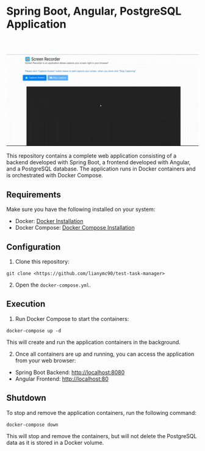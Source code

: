 # Spring Boot, Angular, PostgreSQL Application
<p align="center">
  <img src="task manager video.gif" width="683" />
</p>

This repository contains a complete web application consisting of a backend developed with Spring Boot, a frontend 
developed with Angular, and a PostgreSQL database. The application runs in Docker containers and is 
orchestrated with Docker Compose.

## Requirements

Make sure you have the following installed on your system:

- Docker: [Docker Installation](https://docs.docker.com/get-docker/)
- Docker Compose: [Docker Compose Installation](https://docs.docker.com/compose/install/)

## Configuration

1. Clone this repository:

```
git clone <https://github.com/lianymc90/test-task-manager>
```

2. Open the `docker-compose.yml`.

## Execution

1. Run Docker Compose to start the containers:

```
docker-compose up -d
```

This will create and run the application containers in the background.

2. Once all containers are up and running, you can access the application from your web browser:

- Spring Boot Backend: [http://localhost:8080](http://localhost:8080)
- Angular Frontend: [http://localhost:80](http://localhost:80)

## Shutdown

To stop and remove the application containers, run the following command:

```
docker-compose down
```

This will stop and remove the containers, but will not delete the PostgreSQL data as it is stored in a Docker volume.
